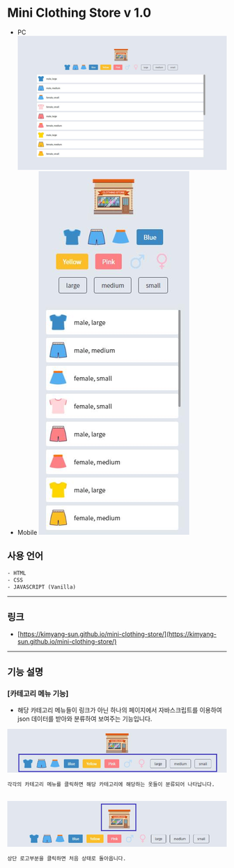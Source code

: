# Mini Clothing Store v 1.0

- PC
  <img src="img/md_0.jpg" alt="" />
  <br>
- Mobile
  <img src="img/md_1.jpg" alt="" />

## 사용 언어

```
- HTML
- CSS
- JAVASCRIPT (Vanilla)
```

---

## 링크

- [https://kimyang-sun.github.io/mini-clothing-store/](https://kimyang-sun.github.io/mini-clothing-store/)

---

## 기능 설명

### [카테고리 메뉴 기능]

- 해당 카테고리 메뉴들이 링크가 아닌 하나의 페이지에서 자바스크립트를 이용하여 json 데이터를 받아와 분류하여 보여주는 기능입니다.

<img src="img/md_2.jpg" alt="" />

```
각각의 카테고리 메뉴를 클릭하면 해당 카테고리에 해당하는 옷들이 분류되어 나타납니다.
```

<br>
<img src="img/md_3.jpg" alt="" />

```
상단 로고부분을 클릭하면 처음 상태로 돌아옵니다.
```
